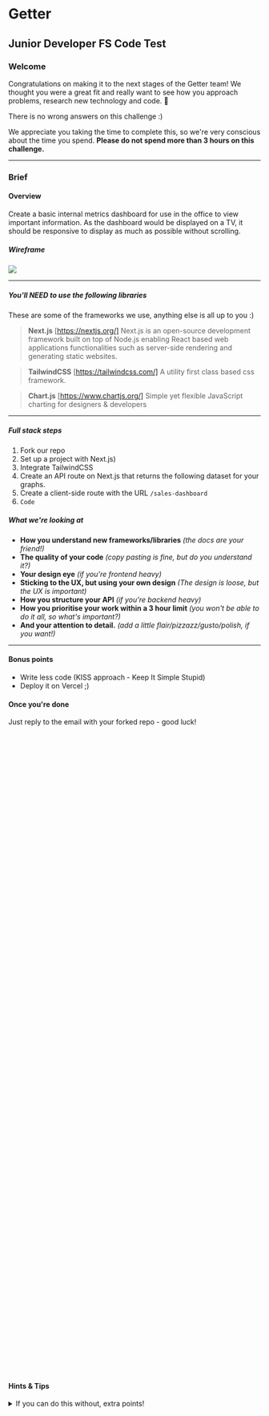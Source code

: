 # Getter
## Junior Developer FS Code Test

###  Welcome
Congratulations on making it to the next stages of the Getter team! We thought you were a great fit and really want to see how you approach problems, research new technology and code. 🤖

There is no wrong answers on this challenge :)

We appreciate you taking the time to complete this, so we're very conscious about the time you spend. __Please do not spend more than 3 hours on this challenge.__

----

### Brief

#### Overview
Create a basic internal metrics dashboard for use in the office to view important information. As the dashboard would be displayed on a TV, it should be responsive to display as much as possible without scrolling.

##### Wireframe
![](https://share.balsamiq.com/c/bkskDy5jDBDT9JoGLECcb8.png)

-----

##### You'll NEED to use the following libraries
These are some of the frameworks we use, anything else is all up to you :)

> **Next.js** [https://nextjs.org/]
Next.js is an open-source development framework built on top of Node.js enabling React based web applications functionalities such as server-side rendering and generating static websites.

> **TailwindCSS** [https://tailwindcss.com/]
A utility first class based css framework.

> **Chart.js** [https://www.chartjs.org/]
Simple yet flexible JavaScript charting for designers & developers

-----

##### Full stack steps
1. Fork our repo
2. Set up a project with Next.js)
3. Integrate TailwindCSS
4. Create an API route on Next.js that returns the following dataset for your graphs.
5. Create a client-side route with the URL `/sales-dashboard`
6. `Code`

##### What we're looking at
- **How you understand new frameworks/libraries** _(the docs are your friend!)_
- **The quality of your code** _(copy pasting is fine, but do you understand it?)_
- **Your design eye** _(if you're frontend heavy)_
- **Sticking to the UX, but using your own design** _(The design is loose, but the UX is important)_
- **How you structure your API** _(if you're backend heavy)_
- **How you prioritise your work within a 3 hour limit** _(you won't be able to do it all, so what's important?)_
- **And your attention to detail.** _(add a little flair/pizzazz/gusto/polish, if you want!)_

----

#### Bonus points
- Write less code (KISS approach - Keep It Simple Stupid)
- Deploy it on Vercel ;)


#### Once you're done
Just reply to the email with your forked repo - good luck!
 
 <br />
 <br />
 <br />
 <br />
 <br />
 <br />
 <br />
 <br />
 <br />
 <br />
 <br />
 <br />
 <br />
 <br />
 <br />
 <br />
 <br />
 <br />
 <br />
 <br />
 <br />
 <br />
 <br />
 <br />
 <br />
 <br />
 <br />
 <br />
 <br />
 <br />
 <br />
 <br />
 <br />
 <br />
 <br />
 <br />
 <br />
 <br />
 <br />
 <br />
 <br />
 <br />
 <br />
 <br />
 <br />
 <br />
 <br />
 <br />
 <br />
 <br />
 <br />
 <br />
 <br />
 <br />
 <br />
 <br />
 <br />
 <br />
 <br />
 <br />
 <br />
 <br />
 <br />
 <br />
 <br />
 <br />
 <br />
 <br />
 <br />
 <br />
 <br />
 <br />
 <br />
 <br />
 <br />

#### Hints & Tips
<details>
  <summary>If you can do this without, extra points!</summary>

- https://nextjs.org/docs/getting-started
- https://tailwindcss.com/docs/guides/nextjs
- https://nextjs.org/docs/api-routes/introduction
- https://www.chartjs.org/docs/latest/samples/line/line.html
- https://vercel.com/new
- https://daisyui.com
</details>



